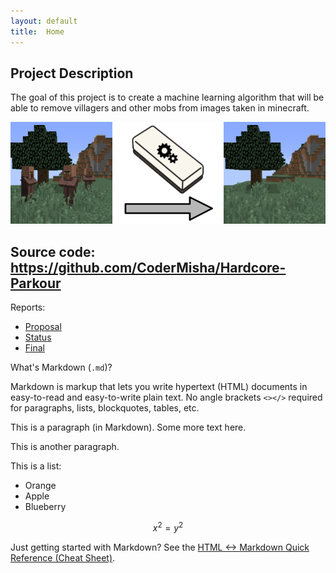```yaml
---
layout: default
title:  Home
---
```

## Project Description
The goal of this project is to create a machine learning algorithm that will be able to remove villagers and other mobs from images taken in minecraft.

<img src="assets/Before_After_Eraser.png" alt="Villager Eraser Before After">

## Source code: https://github.com/CoderMisha/Hardcore-Parkour

Reports:
- [Proposal](proposal.html)
- [Status](status.html)
- [Final](final.html)


What's Markdown (`.md`)?

Markdown is markup that lets you write hypertext (HTML) documents
in easy-to-read and easy-to-write plain text.
No angle brackets `<></>` required for
paragraphs, lists, blockquotes, tables, etc.


This is a paragraph (in Markdown). Some more
text here.

This is another paragraph.

This is a list:

- Orange
- Apple
- Blueberry

$$x^2 = y^2$$


Just getting started with Markdown?
See the [HTML <-> Markdown Quick Reference (Cheat Sheet)][quickref].


[quickref]: https://github.com/mundimark/quickrefs/blob/master/HTML.md

